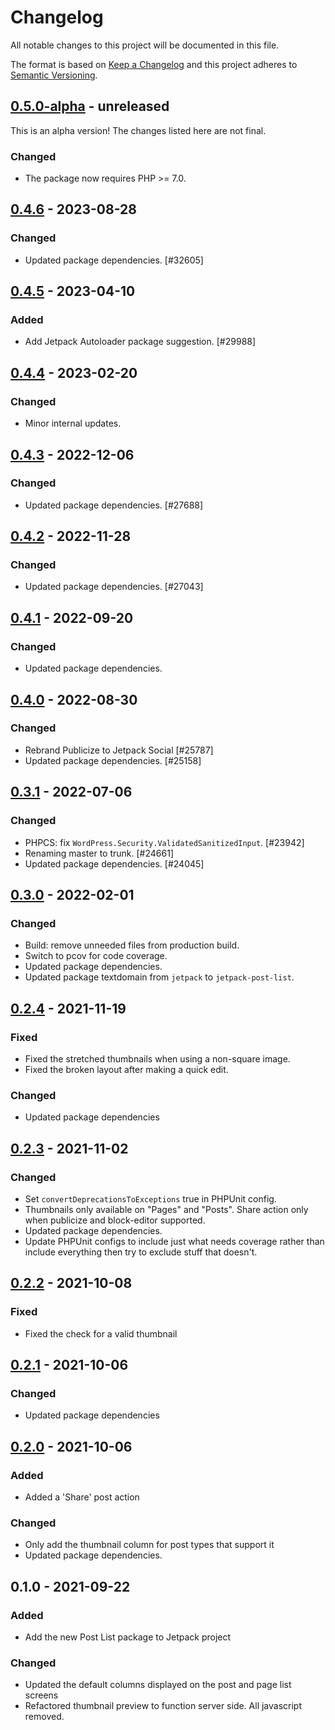 # Changelog

All notable changes to this project will be documented in this file.

The format is based on [Keep a Changelog](https://keepachangelog.com/en/1.0.0/)
and this project adheres to [Semantic Versioning](https://semver.org/spec/v2.0.0.html).

## [0.5.0-alpha] - unreleased

This is an alpha version! The changes listed here are not final.

### Changed
- The package now requires PHP >= 7.0.

## [0.4.6] - 2023-08-28
### Changed
- Updated package dependencies. [#32605]

## [0.4.5] - 2023-04-10
### Added
- Add Jetpack Autoloader package suggestion. [#29988]

## [0.4.4] - 2023-02-20
### Changed
- Minor internal updates.

## [0.4.3] - 2022-12-06
### Changed
- Updated package dependencies. [#27688]

## [0.4.2] - 2022-11-28
### Changed
- Updated package dependencies. [#27043]

## [0.4.1] - 2022-09-20
### Changed
- Updated package dependencies.

## [0.4.0] - 2022-08-30
### Changed
- Rebrand Publicize to Jetpack Social [#25787]
- Updated package dependencies. [#25158]

## [0.3.1] - 2022-07-06
### Changed
- PHPCS: fix `WordPress.Security.ValidatedSanitizedInput`. [#23942]
- Renaming master to trunk. [#24661]
- Updated package dependencies. [#24045]

## [0.3.0] - 2022-02-01
### Changed
- Build: remove unneeded files from production build.
- Switch to pcov for code coverage.
- Updated package dependencies.
- Updated package textdomain from `jetpack` to `jetpack-post-list`.

## [0.2.4] - 2021-11-19
### Fixed
- Fixed the stretched thumbnails when using a non-square image.
- Fixed the broken layout after making a quick edit.

### Changed
- Updated package dependencies

## [0.2.3] - 2021-11-02
### Changed
- Set `convertDeprecationsToExceptions` true in PHPUnit config.
- Thumbnails only available on "Pages" and "Posts". Share action only when publicize and block-editor supported.
- Updated package dependencies.
- Update PHPUnit configs to include just what needs coverage rather than include everything then try to exclude stuff that doesn't.

## [0.2.2] - 2021-10-08
### Fixed
- Fixed the check for a valid thumbnail

## [0.2.1] - 2021-10-06
### Changed
- Updated package dependencies

## [0.2.0] - 2021-10-06
### Added
- Added a 'Share' post action

### Changed
- Only add the thumbnail column for post types that support it
- Updated package dependencies.

## 0.1.0 - 2021-09-22
### Added
- Add the new Post List package to Jetpack project

### Changed
- Updated the default columns displayed on the post and page list screens
- Refactored thumbnail preview to function server side. All javascript removed.

[0.5.0-alpha]: https://github.com/automattic/jetpack-post-list/compare/v0.4.6...v0.5.0-alpha
[0.4.6]: https://github.com/automattic/jetpack-post-list/compare/v0.4.5...v0.4.6
[0.4.5]: https://github.com/automattic/jetpack-post-list/compare/v0.4.4...v0.4.5
[0.4.4]: https://github.com/automattic/jetpack-post-list/compare/v0.4.3...v0.4.4
[0.4.3]: https://github.com/automattic/jetpack-post-list/compare/v0.4.2...v0.4.3
[0.4.2]: https://github.com/automattic/jetpack-post-list/compare/v0.4.1...v0.4.2
[0.4.1]: https://github.com/automattic/jetpack-post-list/compare/v0.4.0...v0.4.1
[0.4.0]: https://github.com/automattic/jetpack-post-list/compare/v0.3.1...v0.4.0
[0.3.1]: https://github.com/automattic/jetpack-post-list/compare/v0.3.0...v0.3.1
[0.3.0]: https://github.com/automattic/jetpack-post-list/compare/v0.2.4...v0.3.0
[0.2.4]: https://github.com/automattic/jetpack-post-list/compare/v0.2.3...v0.2.4
[0.2.3]: https://github.com/automattic/jetpack-post-list/compare/v0.2.2...v0.2.3
[0.2.2]: https://github.com/automattic/jetpack-post-list/compare/v0.2.1...v0.2.2
[0.2.1]: https://github.com/automattic/jetpack-post-list/compare/v0.2.0...v0.2.1
[0.2.0]: https://github.com/automattic/jetpack-post-list/compare/v0.1.0...v0.2.0
